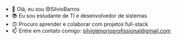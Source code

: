 - 👋 Olá, eu sou @SilvioBarros
- 📚 Eu sou estudante de TI e desenvolvedor de sistemas 
- 🙃 Procuro aprender e colaborar com projetos full-stack
- 📫 Entre em contato comigo: silviotenorioprofissional@gmail.com

<!---
SilvioBarros/SilvioBarros is a ✨ special ✨ repository because its `README.md` (this file) appears on your GitHub profile.
You can click the Preview link to take a look at your changes.
--->
